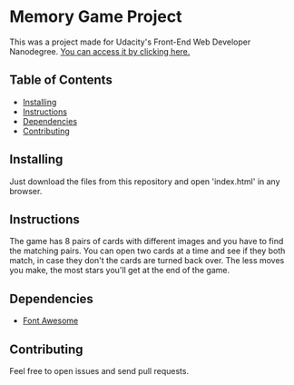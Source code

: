 # Memory Game Project

This was a project made for Udacity's Front-End Web Developer Nanodegree. [You can access it by clicking here.](https://udacity-memory-game.vercel.app/)

## Table of Contents

* [Installing](#installing)
* [Instructions](#instructions)
* [Dependencies](#dependencies)
* [Contributing](#contributing)

## Installing

Just download the files from this repository and open 'index.html' in any browser.

## Instructions

The game has 8 pairs of cards with different images and you have to find the matching pairs. You can open two cards at a time and see if they both match, in case they don't the cards are turned back over. The less moves you make, the most stars you'll get at the end of the game.

## Dependencies

- [Font Awesome](https://fontawesome.com/)

## Contributing

Feel free to open issues and send pull requests.
